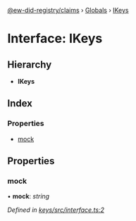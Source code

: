 [@ew-did-registry/claims](../README.md) › [Globals](../globals.md) › [IKeys](ikeys.md)

# Interface: IKeys

## Hierarchy

* **IKeys**

## Index

### Properties

* [mock](ikeys.md#mock)

## Properties

###  mock

• **mock**: *string*

*Defined in [keys/src/interface.ts:2](https://github.com/energywebfoundation/ew-did-registry/blob/4272b28/packages/keys/src/interface.ts#L2)*
